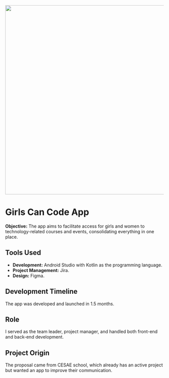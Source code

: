 <img src="https://github.com/laisreis04/girlsCanCode/assets/116274581/ab5f6539-bf85-43f8-9628-38be3c420a7c" width="600px">


<h1>Girls Can Code App</h1>

<p><strong>Objective:</strong> The app aims to facilitate access for girls and women to technology-related courses and events, consolidating everything in one place.</p>

<h2>Tools Used</h2>
<ul>
    <li><strong>Development:</strong> Android Studio with Kotlin as the programming language.</li>
    <li><strong>Project Management:</strong> Jira.</li>
    <li><strong>Design:</strong> Figma.</li>
</ul>

<h2>Development Timeline</h2>
<p>The app was developed and launched in 1.5 months.</p>

<h2>Role</h2>
<p>I served as the team leader, project manager, and handled both front-end and back-end development.</p>

<h2>Project Origin</h2>
<p>The proposal came from CESAE school, which already has an active project but wanted an app to improve their communication.</p>

</body>
</html>
